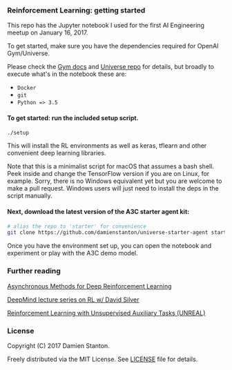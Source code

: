 ### Reinforcement Learning: getting started

This repo has the Jupyter notebook I used for the first AI Engineering meetup on January 16, 2017.

To get started, make sure you have the dependencies required for OpenAI Gym/Universe. 

Please check the [Gym docs](https://gym.openai.com/docs) and [Universe repo](https://github.com/openai/universe) for details, but broadly to execute what's in the notebook these are:

+ `Docker`
+ `git`
+ `Python => 3.5`

#### To get started: run the included setup script.
```sh
./setup
```

This will install the RL environments as well as keras, tflearn and other convenient deep learning libraries.

Note that this is a minimalist script for macOS that assumes a bash shell. Peek inside and change the TensorFlow version if you are on Linux, for example. Sorry, there is no Windows equivalent yet but you are welcome to make a pull request. Windows users will just need to install the deps in the script manually.

#### Next, download the latest version of the A3C starter agent kit:
```sh
# alias the repo to 'starter' for convenience
git clone https://github.com/damienstanton/universe-starter-agent starter
```

Once you have the environment set up, you can open the notebook and experiment or play with the A3C demo model.

### Further reading

[Asynchronous Methods for Deep Reinforcement Learning](https://arxiv.org/abs/1602.01783)

[DeepMind lecture series on RL w/ David Silver](https://damien.codes/rl)

[Reinforcement Learning with Unsupervised Auxiliary Tasks (UNREAL)](https://arxiv.org/abs/1611.05397)

### License

Copyright (C) 2017 Damien Stanton. 

Freely distributed via the MIT License. See [LICENSE](https://github.com/damienstanton/aimeetup0/blob/master/LICENSE) file for details.
